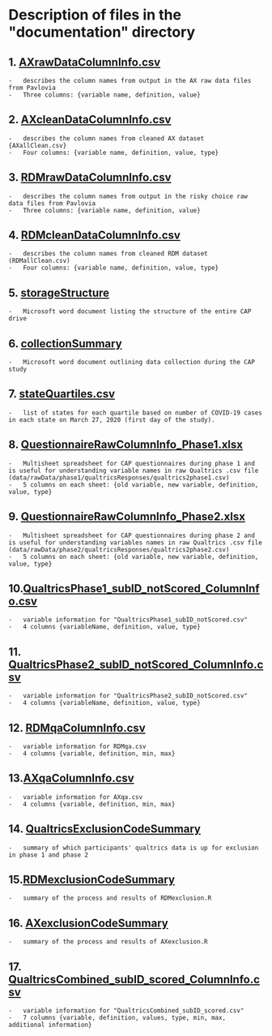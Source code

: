 # Description of files in the "documentation" directory 

## 1.  [AXrawDataColumnInfo.csv](./AXrawDataColumnInfo.csv)

	-   describes the column names from output in the AX raw data files from Pavlovia
	-   Three columns: {variable name, definition, value}

## 2.  [AXcleanDataColumnInfo.csv](./AXcleanDataColumnInfo.csv)

	-   describes the column names from cleaned AX dataset {AXallClean.csv}
	-   Four columns: {variable name, definition, value, type}

## 3.  [RDMrawDataColumnInfo.csv](./RDMrawDataColumnInfo.csv)

	-   describes the column names from output in the risky choice raw data files from Pavlovia
	-   Three columns: {variable name, definition, value}

## 4.  [RDMcleanDataColumnInfo.csv](./RDMcleanDataColumnInfo.csv)

	-   describes the column names from cleaned RDM dataset (RDMallClean.csv)
	-   Four columns: {variable name, definition, value, type}

## 5.  [storageStructure](./storageStructure.docx)

	-   Microsoft word document listing the structure of the entire CAP drive

## 6. [collectionSummary](./collectionSummary.docx)

	-   Microsoft word document outlining data collection during the CAP study

## 7. [stateQuartiles.csv](./stateQuartiles.csv)

	-   list of states for each quartile based on number of COVID-19 cases in each state on March 27, 2020 (first day of the study).

## 8. [QuestionnaireRawColumnInfo_Phase1.xlsx](./QuestionnaireRawColumnInfo_Phase1.xlsx)

	-   Multisheet spreadsheet for CAP questionnaires during phase 1 and is useful for understanding variable names in raw Qualtrics .csv file (data/rawData/phase1/qualtricsResponses/qualtrics2phase1.csv)
	-   5 columns on each sheet: {old variable, new variable, definition, value, type}

## 9. [QuestionnaireRawColumnInfo_Phase2.xlsx](./QuestionnaireRawColumnInfo_Phase2.xlsx)

	-   Multisheet spreadsheet for CAP questionnaires during phase 2 and is useful for understanding variables names in raw Qualtrics .csv file (data/rawData/phase2/qualtricsResponses/qualtrics2phase2.csv)
	-   5 columns on each sheet: {old variable, new variable, definition, value, type}

## 10.[QualtricsPhase1_subID_notScored_ColumnInfo.csv](./QualtricsPhase1_subID_notScored_ColumnInfo.csv)

	-   variable information for "QualtricsPhase1_subID_notScored.csv"
	-   4 columns {variableName, definition, value, type}

## 11. [QualtricsPhase2_subID_notScored_ColumnInfo.csv](./QualtricsPhase2_subID_notScored_ColumnInfo.csv)

	-   variable information for "QualtricsPhase2_subID_notScored.csv"
	-   4 columns {variableName, definition, value, type}

## 12. [RDMqaColumnInfo.csv](./RDMqaColumnInfo.csv)

	-   variable information for RDMqa.csv
	-   4 columns {variable, definition, min, max}

## 13.[AXqaColumnInfo.csv](./AXqaColumnInfo.xlsx)

	-   variable information for AXqa.csv
	-   4 columns {variable, definition, min, max}

## 14. [QualtricsExclusionCodeSummary](./QualtricsExclusionCodeSummary.md)

	-   summary of which participants' qualtrics data is up for exclusion in phase 1 and phase 2 

## 15.[RDMexclusionCodeSummary](./RDMexclusionCodeSummary.md)

	-   summary of the process and results of RDMexclusion.R

## 16. [AXexclusionCodeSummary](./AXexclusionCodeSummary.md)

	-   summary of the process and results of AXexclusion.R

## 17. [QualtricsCombined_subID_scored_ColumnInfo.csv](./QualtricsCombined_subID_scored_ColumnInfo.csv)

	-   variable information for "QualtricsCombined_subID_scored.csv"
	-   7 columns {variable, definition, values, type, min, max, additional information}
